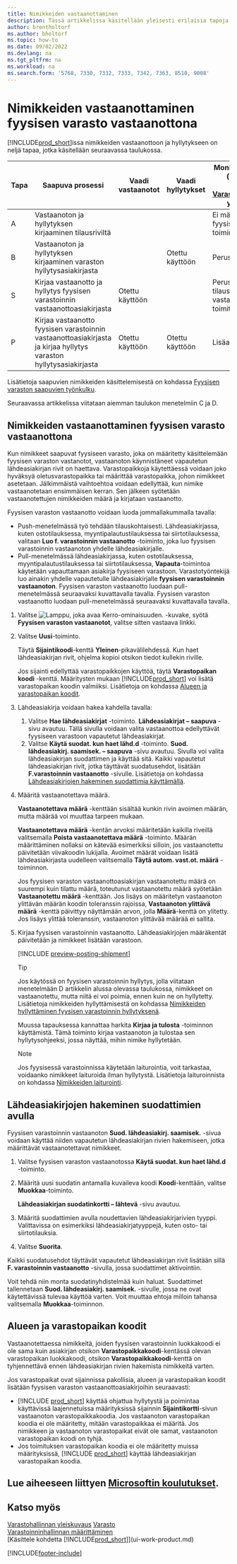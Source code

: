 ```yaml
---
title: Nimikkeiden vastaanottaminen
description: Tässä artikkelissa käsitellään yleisesti erilaisia tapoja vastaanottaa nimikkeitä fyysisessä varastossa fyysisen varaston vastaanottona.
author: brentholtorf
ms.author: bholtorf
ms.topic: how-to
ms.date: 09/02/2022
ms.devlang: na
ms.tgt_pltfrm: na
ms.workload: na
ms.search.form: '5768, 7330, 7332, 7333, 7342, 7363, 8510, 9008'
---
```

# <a name="receive-items-with-warehouse-receipts" />Nimikkeiden vastaanottaminen fyysisen varasto vastaanottona

[!INCLUDE[prod_short](includes/prod_short.md)]issa nimikkeiden vastaanottoon ja hyllytykseen on neljä tapaa, jotka käsitellään seuraavassa taulukossa.

|Tapa|Saapuva prosessi|Vaadi vastaanotot|Vaadi hyllytykset|Monimutkaisuustaso (lisätietoja on kohdassa [Varastoinninhallinnan yleiskatsaus](design-details-warehouse-management.md))|  
|------------|---------------------|--------------|----------------|------------|  
|A|Vastaanoton ja hyllytyksen kirjaaminen tilausriviltä|||Ei määritettyä fyysisen varaston toimintaa.|  
|B|Vastaanoton ja hyllytyksen kirjaaminen varaston hyllytysasiakirjasta||Otettu käyttöön|Perus: tilauksittain.|  
|S|Kirjaa vastaanotto ja hyllytys fyysisen varastoinnin vastaanottoasiakirjasta|Otettu käyttöön||Perus: useiden tilausten konsolidoitu vastaanoton ja toimituksen kirjaus.|  
|P|Kirjaa vastaanotto fyysisen varastoinnin vastaanottoasiakirjasta ja kirjaa hyllytys varaston hyllytysasiakirjasta|Otettu käyttöön|Otettu käyttöön|Lisäasetukset|  

Lisätietoja saapuvien nimikkeiden käsittelemisestä on kohdassa [Fyysisen varaston saapuvien työnkulku](design-details-inbound-warehouse-flow.md).

Seuraavassa artikkelissa viitataan aiemman taulukon menetelmiin C ja D.

## <a name="receive-items-with-a-warehouse-receipt" />Nimikkeiden vastaanottaminen fyysisen varasto vastaanottona

Kun nimikkeet saapuvat fyysiseen varasto, joka on määritetty käsittelemään fyysisen varaston vastanotot, vastaanoton käynnistäneet vapautetun lähdeasiakirjan rivit on haettava. Varastopaikkoja käytettäessä voidaan joko hyväksyä oletusvarastopaikka tai määrittää varastopaikka, johon nimikkeet asetetaan. Jälkimmäistä vaihtoehtoa voidaan edellyttää, kun nimike vastaanotetaan ensimmäisen kerran. Sen jälkeen syötetään vastaanotettujen nimikkeiden määrä ja kirjataan vastaanotto.  

Fyysisen varaston vastaanotto voidaan luoda jommallakummalla tavalla:

* Push-menetelmässä työ tehdään tilauskohtaisesti. Lähdeasiakirjassa, kuten ostotilauksessa, myyntipalautustilauksessa tai siirtotilauksessa, valitaan **Luo f. varastoinnin vastaanotto** -toiminto, joka luo fyysisen varastoinnin vastaanoton yhdelle lähdeasiakirjalle.
* Pull-menetelmässä lähdeasiakirjassa, kuten ostotilauksessa, myyntipalautustilauksessa tai siirtotilauksessa, **Vapauta**-toimintoa käytetään vapauttamaan asiakirja fyysiseen varastoon. Varastotyöntekijä luo ainakin yhdelle vapautetulle lähdeasiakirjalle **fyysisen varastoinnin vastaanoton**. Fyysisen varaston vastaanotto luodaan pull-menetelmässä seuraavaksi kuvattavalla tavalla. Fyysisen varaston vastaanotto luodaan pull-menetelmässä seuraavaksi kuvattavalla tavalla.

1. Valitse ![Lamppu, joka avaa Kerro-ominaisuuden.](media/ui-search/search_small.png "Kerro, mitä haluat tehdä") -kuvake, syötä **Fyysisen varaston vastaanotot**, valitse sitten vastaava linkki.  
2. Valitse **Uusi**-toiminto.  

    Täytä **Sijaintikoodi**-kenttä **Yleinen**-pikavälilehdessä. Kun haet lähdeasiakirjan rivit, ohjelma kopioi otsikon tiedot kullekin riville.

    Jos sijainti edellyttää varastopaikkojen käyttöä, täytä **Varastopaikan koodi** -kenttä. Määritysten mukaan [!INCLUDE[prod_short](includes/prod_short.md)] voi lisätä varastopaikan koodin valmiiksi. Lisätietoja on kohdassa [Alueen ja varastopaikan koodit](warehouse-how-receive-items.md#zone-and-bin-codes).  

3. Lähdeasiakirja voidaan hakea kahdella tavalla:

    1. Valitse **Hae lähdeasiakirjat** -toiminto. **Lähdeasiakirjat – saapuva** -sivu avautuu. Tällä sivulla voidaan valita vastaanottoa edellyttävät fyysiseen varastoon vapautetut lähdeasiakirjat.
    2. Valitse **Käytä suodat. kun haet lähd.d** -toiminto. **Suod. lähdeasiakirj. saamisek. – saapuva** -sivu avautuu. Sivulla voi valita lähdeasiakirjan suodattimen ja käyttää sitä. Kaikki vapautetut lähdeasiakirjan rivit, jotka täyttävät suodatusehdot, lisätään **F.varastoinnin vastaanotto** -sivulle. Lisätietoja on kohdassa [Lähdeasiakirjojen hakeminen suodattimia käyttämällä](warehouse-how-receive-items.md#how-to-use-filters-to-get-source-documents).

4. Määritä vastaanotettava määrä.

    **Vastaanotettava määrä** -kenttään sisältää kunkin rivin avoimen määrän, mutta määrää voi muuttaa tarpeen mukaan. 

    **Vastaanotettava määrä** -kentän arvoksi määritetään kaikilla riveillä valitsemalla **Poista vastaanotettava määrä** -toiminto. Määrän määrittäminen nollaksi on kätevää esimerkiksi silloin, jos vastaanotettu päivitetään viivakoodin lukijalla. Avoimet määrät voidaan lisätä lähdeasiakirjasta uudelleen valitsemalla **Täytä autom. vast.ot. määrä** -toiminnon.  

    Jos fyysisen varaston vastaanottoasiakirjan vastaanotettu määrä on suurempi kuin tilattu määrä, toteutunut vastaanotettu määrä syötetään **Vastaanotettu määrä** -kenttään. Jos lisäys on määritetyn vastaanoton ylittävän määrän koodin toleranssin rajoissa, **Vastaanoton ylittävä määrä** -kenttä päivittyy näyttämään arvon, jolla **Määrä**-kenttä on ylitetty. Jos lisäys ylittää toleranssin, vastaanoton ylittävää määrää ei sallita.

5. Kirjaa fyysisen varastoinnin vastaanotto. Lähdeasiakirjojen määräkentät päivitetään ja nimikkeet lisätään varastoon.  

    [!INCLUDE [preview-posting-shipment](includes/preview-posting-shipment.md)]

    > [!TIP]
    > Jos käytössä on fyysisen varastoinnin hyllytys, jolla viitataan menetelmään D artikkelin alussa olevassa taulukossa, nimikkeet on vastaanotettu, mutta niitä ei voi poimia, ennen kuin ne on hyllytetty. Lisätietoja nimikkeiden hyllyttämisestä on kohdassa [Nimikkeiden hyllyttäminen fyysisen varastoinnin hyllytyksenä](warehouse-how-to-put-items-away-with-warehouse-put-aways.md).
    >
    > Muussa tapauksessa kannattaa harkita **Kirjaa ja tulosta** -toiminnon käyttämistä. Tämä toiminto kirjaa vastaanoton ja tulostaa sen hyllytysohjeeksi, jossa näyttää, mihin nimike hyllytetään.

    > [!NOTE]  
    > Jos fyysisessä varastoinnissa käytetään laiturointia, voit tarkastaa, voidaanko nimikkeet laituroida ilman hyllytystä. Lisätietoja laituroinnista on kohdassa [Nimikkeiden laiturointi](warehouse-how-to-cross-dock-items.md).

## <a name="how-to-use-filters-to-get-source-documents" />Lähdeasiakirjojen hakeminen suodattimien avulla

Fyysisen varastoinnin vastaanoton **Suod. lähdeasiakirj. saamisek.** -sivua voidaan käyttää niiden vapautetun lähdeasiakirjan rivien hakemiseen, jotka määrittävät vastaanotettavat nimikkeet.

1. Valitse fyysisen varaston vastaanotossa **Käytä suodat. kun haet lähd.d** -toiminto.
2. Määritä uusi suodatin antamalla kuvaileva koodi **Koodi**-kenttään, valitse **Muokkaa**-toiminto.

    **Lähdeasiakirjan suodatinkortti – lähtevä** -sivu avautuu.

3. Määritä suodattimien avulla noudettavien lähdeasiakirjarivien tyyppi. Valittavissa on esimerkiksi lähdeasiakirjatyyppejä, kuten osto- tai siirtotilauksia.
4. Valitse **Suorita**.  

Kaikki suodatusehdot täyttävät vapautetut lähdeasiakirjan rivit lisätään sillä **F. varastoinnin vastaanotto** -sivulla, jossa suodattimet aktivointiin.

Voit tehdä niin monta suodatinyhdistelmää kuin haluat. Suodattimet tallennetaan **Suod. lähdeasiakirj. saamisek.** -sivulle, jossa ne ovat käytettävissä tulevaa käyttöä varten. Voit muuttaa ehtoja milloin tahansa valitsemalla **Muokkaa**-toiminnon.

## <a name="zone-and-bin-codes" />Alueen ja varastopaikan koodit

Vastaanotettaessa nimikkeitä, joiden fyysisen varastoinnin luokkakoodi ei ole sama kuin asiakirjan otsikon **Varastopaikkakoodi**-kentässä olevan varastopaikan luokkakoodi, otsikon **Varastopaikkakoodi**-kenttä on tyhjennettävä ennen lähdeasiakirjan rivien hakemista nimikkeitä varten.  
<!-- TBD, table with comparison of various options-->

Jos varastopaikat ovat sijainnissa pakollisia, alueen ja varastopaikan koodit lisätään fyysisen varaston vastaanottoasiakirjoihin seuraavasti:

* [!INCLUDE [prod_short](includes/prod_short.md)] käyttää ohjattua hyllytystä ja poimintaa käyttävissä laajennetuissa määrityksissä sijainnin **Sijaintikortti**-sivun vastaanoton varastopaikkakoodia. Jos vastaanoton varastopaikan koodia ei ole määritetty, mitään varastopaikkaa ei määritä. Jos nimikkeen ja vastaanoton varastopaikat eivät ole samat, vastaanoton varastopaikan koodi on tyhjä.
* Jos toimituksen varastopaikan koodia ei ole määritetty muissa määrityksissä, [!INCLUDE [prod_short](includes/prod_short.md)] käyttää lähdeasiakirjan varastopaikan koodia.

## <a name="see-related-microsoft-trainingtrainingmodulesreceive-invoice-dynamics-d-business-centralindex" />Lue aiheeseen liittyen [Microsoftin koulutukset](/training/modules/receive-invoice-dynamics-d365-business-central/index).

## <a name="see-also" />Katso myös

[Varastohallinnan yleiskuvaus](design-details-warehouse-management.md)
[Varasto](inventory-manage-inventory.md)  
[Varastoinninhallinnan määrittäminen](warehouse-setup-warehouse.md)  
[Käsittele kohdetta [!INCLUDE[prod_short](includes/prod_short.md)]](ui-work-product.md)  

[!INCLUDE[footer-include](includes/footer-banner.md)]
